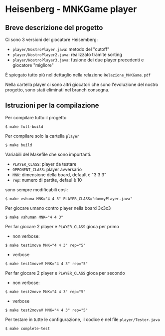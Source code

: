 # Heisenberg - MNKGame player

## Breve descrizione del progetto

Ci sono 3 versioni del giocatore Heisemberg:

- `player/NostroPlayer.java`: metodo del "cutoff"
- `player/NostroPlayer2.java`: realizzato tramite sorting
- `player/NostroPlayer3.java`: fusione dei due player precedenti e giocatore "migliore"

È spiegato tutto più nel dettaglio nella relazione `Relazione_MNKGame.pdf`

Nella cartella player ci sono altri giocatori che sono l'evoluzione del nostro progetto, sono stati eliminati nel branch consegna.

## Istruzioni per la compilazione

Per compilare tutto il progetto

```
$ make full-build
```

Per compilare solo la cartella `player`

```
$ make build
```

Variabili del Makefile che sono importanti.

- `PLAYER_CLASS`: player da testare
- `OPPONENT_CLASS`: player avversario
- `MNK`: dimensione della board, default è "3 3 3"
- `rep`: numero di partite, defaul è 10

sono sempre modificabili così:

```
$ make vshuma MNK="4 4 3" PLAYER_CLASS="dummyPlayer.java"
```

Per giocare umano contro player nella board 3x3x3

```
$ make vshuman MNK="4 4 3"
```

Per far giocare 2 player e `PLAYER_CLASS` gioca per primo

- non verbose:

```
$ make test1move MNK="4 4 3" rep="5"
```

- verbose

```
$ make test1moveV MNK="4 4 3" rep="5"
```

Per far giocare 2 player e `PLAYER_CLASS` gioca per secondo

- non verbose:

```
$ make test2move MNK="4 4 3" rep="5"
```

- verbose

```
$ make test2moveV MNK="4 4 3" rep="5"
```

Per testare in tutte le configurazione, il codice è nel file `player/Tester.java`

```
$ make complete-test
```
